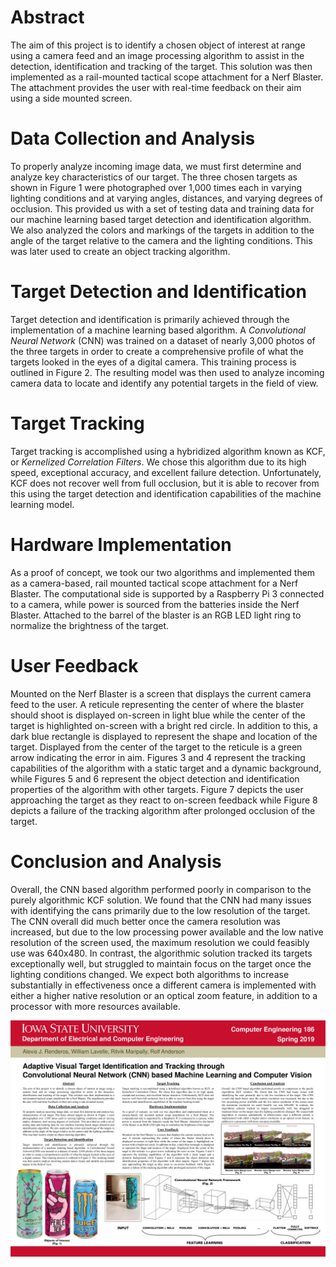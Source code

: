 # Abstract
The aim of this project is to identify a chosen object of interest at range using a camera feed and an image processing algorithm to assist in the detection, identification and tracking of the target. This solution was then implemented as a rail-mounted tactical scope attachment for a Nerf Blaster. The attachment provides the user with real-time feedback on their aim using a side mounted screen.

# Data Collection and Analysis
To properly analyze incoming image data, we must first determine and analyze key characteristics of our target. The three chosen targets as shown in Figure 1 were photographed over 1,000 times each in varying lighting conditions and at varying angles, distances, and varying degrees of occlusion. This provided us with a set of testing data and training data for our machine learning based target detection and identification algorithm. We also analyzed the colors and markings of the targets in addition to the angle of the target relative to the camera and the lighting conditions. This was later used to create an object tracking algorithm.

# Target Detection and Identification
Target detection and identification is primarily achieved through the implementation of a machine learning based algorithm. A _Convolutional Neural Network_ (CNN) was trained on a dataset of nearly 3,000 photos of the three targets in order to create a comprehensive profile of what the targets looked in the eyes of a digital camera. This training process is outlined in Figure 2. The resulting model was then used to analyze incoming camera data to locate and identify any potential targets in the field of view.

# Target Tracking
Target tracking is accomplished using a hybridized algorithm known as KCF, or _Kernelized Correlation Filters_. We chose this algorithm due to its high speed, exceptional accuracy, and excellent failure detection. Unfortunately, KCF does not recover well from full occlusion, but it is able to recover from this using the target detection and identification capabilities of the machine learning model.

# Hardware Implementation
As a proof of concept, we took our two algorithms and implemented them as a camera-based, rail mounted tactical scope attachment for a Nerf Blaster. The computational side is supported by a Raspberry Pi 3 connected to a camera, while power is sourced from the batteries inside the Nerf Blaster. Attached to the barrel of the blaster is an RGB LED light ring to normalize the brightness of the target.

# User Feedback
Mounted on the Nerf Blaster is a screen that displays the current camera feed to the user. A reticule representing the center of where the blaster should shoot is displayed on-screen in light blue while the center of the target is highlighted on-screen with a bright red circle. In addition to this, a dark blue rectangle is displayed to represent the shape and location of the target. Displayed from the center of the target to the reticule is a green arrow indicating the error in aim. Figures 3 and 4 represent the tracking capabilities of the algorithm with a static target and a dynamic background, while Figures 5 and 6 represent the object detection and identification properties of the algorithm with other targets. Figure 7 depicts the user approaching the target as they react to on-screen feedback while Figure 8 depicts a failure of the tracking algorithm after prolonged occlusion of the target.

# Conclusion and Analysis
Overall, the CNN based algorithm performed poorly in comparison to the purely algorithmic KCF solution. We found that the CNN had many issues with identifying the cans primarily due to the low resolution of the target. The CNN overall did much better once the camera resolution was increased, but due to the low processing power available and the low native resolution of the screen used, the maximum resolution we could feasibly use was 640x480. In contrast, the algorithmic solution tracked its targets exceptionally well, but struggled to maintain focus on the target once the lighting conditions changed. We expect both algorithms to increase substantially in effectiveness once a different camera is implemented with either a higher native resolution or an optical zoom feature, in addition to a processor with more resources available.

![Your browser doesn't seem to support this image.](https://github.com/cpre186-2019/lifedrinker/blob/master/PosterPresentationv4-page-001.jpg "Research Poster")
